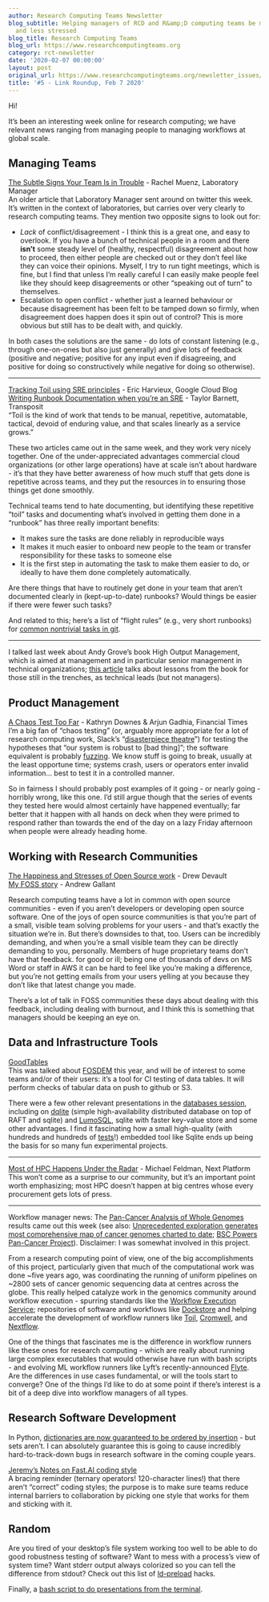 ```yaml
---
author: Research Computing Teams Newsletter
blog_subtitle: Helping managers of RCD and R&amp;D computing teams be more effective
  and less stressed
blog_title: Research Computing Teams
blog_url: https://www.researchcomputingteams.org
category: rct-newsletter
date: '2020-02-07 00:00:00'
layout: post
original_url: https://www.researchcomputingteams.org/newsletter_issues/0005.html
title: '#5 - Link Roundup, Feb 7 2020'
---
```


<p>Hi!</p>

<p>It’s been an interesting week online for research computing; we have relevant news ranging from managing people to managing workflows at global scale.</p>

<h2 id="managing-teams">Managing Teams</h2>

<p><a href="https://www.labmanager.com/leadership-and-staffing/the-subtle-signs-your-team-is-in-trouble-5407">The Subtle Signs Your Team Is in Trouble</a> - Rachel Muenz, Laboratory Manager<br />
An older article that Laboratory Manager sent around on twitter this week.  It’s written in the context of laboratories, but carries over very clearly to research computing teams.  They mention two opposite signs to look out for:</p>

<ul>
  <li><em>Lack</em> of conflict/disagreement - I think this is a great one, and easy to overlook.  If you have a bunch of technical people in a room and there <strong>isn’t</strong> some steady level of (healthy, respectful) disagreement about how to proceed, then either people are checked out or they don’t feel like they can voice their opinions.  Myself, I try to run tight meetings, which is fine, but I find that unless I’m really careful I can easily make people feel like they should keep disagreements or other “speaking out of turn” to themselves.</li>
  <li>Escalation to open conflict - whether just a learned behaviour or because disagreement has been felt to be tamped down so firmly, when disagreement does happen does it spin out of control?  This is more obvious but still has to be dealt with, and quickly.</li>
</ul>

<p>In both cases the solutions are the same - do lots of constant listening (e.g., through one-on-ones but also just generally) and give lots of feedback (positive and negative; positive for any input even if disagreeing, and positive for doing so constructively while negative for doing so otherwise).</p>

<hr />

<p><a href="https://cloud.google.com/blog/products/management-tools/identifying-and-tracking-toil-using-sre-principles">Tracking Toil using SRE principles</a> - Eric Harvieux, Google Cloud Blog <br />
<a href="https://www.transposit.com/blog/2020.01.30-writing-runbook-documentation-when-youre-an-sre">Writing Runbook Documentation when you’re an SRE</a> - Taylor Barnett, Transposit <br />
“Toil is the kind of work that tends to be manual, repetitive, automatable, tactical, devoid of enduring value, and that scales linearly as a service grows.”</p>

<p>These two articles came out in the same week, and they work very nicely together.  One of the under-appreciated  advantages commercial cloud organizations (or other large operations) have at scale isn’t about hardware - it’s that they have better awareness of how much stuff that gets done is repetitive across teams, and they put the resources in to ensuring those things get done smoothly.</p>

<p>Technical teams tend to hate documenting, but identifying these repetitive “toil” tasks and documenting what’s involved in getting them done in a “runbook” has three really important benefits:</p>

<ul>
  <li>It makes sure the tasks are done reliably in reproducible ways</li>
  <li>It makes it much easier to onboard new people to the team or transfer responsibility for these tasks to someone else</li>
  <li>It is the first step in automating the task to make them easier to do, or ideally to have them done completely automatically.</li>
</ul>

<p>Are there things that have to routinely get done in your team that aren’t documented clearly in (kept-up-to-date) runbooks?  Would things be easier if there were fewer such tasks?</p>

<p>And related to this; here’s a list of “flight rules” (e.g., very short runbooks) for <a href="https://github.com/k88hudson/git-flight-rules">common nontrivial tasks in git</a>.</p>

<hr />

<p>I talked last week about Andy Grove’s book High Output Management, which is aimed at management and in particular senior management in technical organizations; <a href="https://www.g9labs.com/2020/01/04/high-output-management-for-non-managing-tech-leads/">this article</a> talks  about lessons from the book for those still in the trenches, as technical leads (but not managers).</p>

<h2 id="product-management">Product Management</h2>

<p><a href="https://medium.com/ft-product-technology/a-chaos-test-too-far-6405c2cc4bbb">A Chaos Test Too Far</a> - Kathryn Downes &amp; Arjun Gadhia, Financial Times<br />
I’m a big fan of “chaos testing” (or, arguably more appropriate for a lot of research computing work, Slack’s “<a href="https://slack.engineering/disasterpiece-theater-slacks-process-for-approachable-chaos-engineering-3434422afb54">disasterpiece theatre</a>”) for testing the hypotheses that “our system is robust to [bad thing]”; the software equivalent is probably <a href="https://en.wikipedia.org/wiki/Fuzzing">fuzzing</a>.  We know stuff is going to break, usually at the least opportune time; systems crash, users or operators enter invalid information… best to test it in a controlled manner.</p>

<p>So in fairness I should probably post examples of it going - or nearly going - horribly wrong, like this one.  I’d still argue though that the series of events they tested here would almost certainly have happened eventually; far better that it happen with all hands on deck when they were primed to respond rather than towards the end of the day on a lazy Friday afternoon when people were already heading home.</p>

<h2 id="working-with-research-communities">Working with Research Communities</h2>

<p><a href="https://drewdevault.com/2020/01/21/Stress-and-happiness.html">The Happiness and Stresses of Open Source work</a> - Drew Devault<br />
<a href="https://blog.burntsushi.net/foss/">My FOSS story</a> - Andrew Gallant<br /></p>

<p>Research computing teams have a lot in common with open source communities - even if you aren’t developers or developing open source software.   One of the joys of open source communities is that you’re part of a small, visible team solving problems for your users - and that’s exactly the situation we’re in.  But there’s downsides to that, too.  Users can be incredibly demanding, and when you’re a small visible team they can be directly demanding to you, personally.  Members of  huge proprietary teams don’t have that feedback. for good or ill; being one of thousands of devs on MS Word or staff in AWS it can be hard to feel like you’re making a difference, but you’re not getting emails from your users yelling at you because they don’t like that latest change you made.</p>

<p>There’s a lot of talk in FOSS communities these days about dealing with this feedback, including dealing with burnout, and I think this is something that managers should be keeping an eye on.</p>

<h2 id="data-and-infrastructure-tools">Data and Infrastructure Tools</h2>

<p><a href="http://goodtables.io">GoodTables</a><br />
This was talked about <a href="https://fosdem.org/2020/">FOSDEM</a> this year, and will be of interest to some teams and/or of their users: it’s a tool for CI testing of data tables.  It will perform checks of tabular data on push to github or S3.</p>

<p>There were a few other relevant presentations in the <a href="http://FOSDEM 2020 - Databases">databases session</a>, including on <a href="https://dqlite.io">dqlite</a> (simple high-availability distributed database on top of RAFT and sqlite) and <a href="https://nlnet.nl/project/LumoSQL/">LumoSQL</a>, sqlite with faster key-value store and some other advantages.  I find it fascinating how a small high-quality (with hundreds and hundreds of <a href="https://sqlite.org/testing.html">tests</a>!) embedded tool like Sqlite ends up being the basis for so many fun experimental projects.</p>

<hr />

<p><a href="https://www.nextplatform.com/2020/01/31/most-of-hpc-happens-under-the-radar/">Most of HPC Happens Under the Radar</a> - Michael Feldman, Next Platform<br />
This won’t come as a surprise to our community, but it’s an important point worth emphasizing; most HPC doesn’t happen at big centres whose every procurement gets lots of press.</p>

<hr />

<p>Workflow manager news: The <a href="https://www.nature.com/collections/afdejfafdb/">Pan-Cancer Analysis of Whole Genomes</a> results came out this week (see also: <a href="https://news.oicr.on.ca/2020/02/unprecedented-exploration-generates-most-comprehensive-map-of-cancer-genomes-charted-to-date/">Unprecedented exploration generates most comprehensive map of cancer genomes charted to date</a>; <a href="https://insidehpc.com/2020/02/bsc-powers-pan-cancer-project/">BSC Powers Pan-Cancer Project</a>).  Disclaimer: I was somewhat involved in this project.</p>

<p>From a research computing point of view, one of the big accomplishments of this project, particularly given that much of the computational work was done ~five years ago, was coordinating the running of uniform pipelines on ~2800 sets of cancer genomic sequencing data at centres across the globe.   This really helped catalyze work in the genomics community around workflow execution - spurring standards like the <a href="https://www.ga4gh.org/news/ga4gh-wes-api-enables-portable-genomic-analysis/">Workflow Execution Service</a>; repositories of software and workflows like <a href="http://dockstore.org">Dockstore</a> and helping accelerate the development of workflow runners like <a href="http://toil.ucsc-cgl.org">Toil</a>, <a href="https://cromwell.readthedocs.io">Cromwell</a>, and <a href="https://www.nextflow.io">Nextflow</a>.</p>

<p>One of the things that fascinates me is the difference in workflow runners like these ones for research computing - which are really about running large complex executables that would otherwise have run with bash scripts - and evolving ML workflow runners like Lyft’s recently-announced <a href="https://eng.lyft.com/introducing-flyte-cloud-native-machine-learning-and-data-processing-platform-fb2bb3046a59">Flyte</a>.  Are the differences in use cases fundamental, or will the tools start to converge?  One of the things I’d like to do at some point if there’s interest is a bit of a deep dive into workflow managers of all types.</p>

<h2 id="research-software-development">Research Software Development</h2>

<p>In Python, <a href="https://softwaremaniacs.org/blog/2020/02/05/dicts-ordered/en/">dictionaries are now guaranteed to be ordered by insertion</a> - but sets aren’t.  I can absolutely guarantee this is going to cause incredibly hard-to-track-down bugs in research software in the coming couple years.</p>

<p><a href="https://docs.fast.ai/dev/style.html">Jeremy’s Notes on Fast.AI coding style</a><br />
A bracing reminder (ternary operators!  120-character lines!) that there aren’t “correct” coding styles; the purpose is to make sure teams reduce internal barriers to collaboration by picking one style that works for them and sticking with it.</p>

<h2 id="random">Random</h2>

<p>Are you tired of your desktop’s file system working too well to be able to do good robustness testing of software?  Want to mess with a process’s view of system time?  Want stderr output always colorized so you can tell the difference from stdout?  Check out this list of <a href="https://github.com/gaul/awesome-ld-preload/blob/master/README.md">ld-preload</a> hacks.</p>

<p>Finally, a <a href="https://github.com/icyphox/shlide">bash script to do presentations from the terminal</a>.</p>